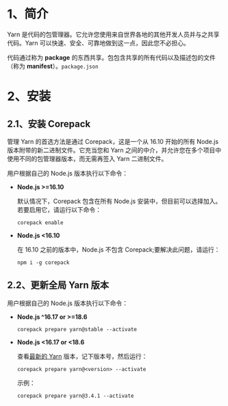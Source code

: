 # 1、简介

Yarn 是代码的包管理器。它允许您使用来自世界各地的其他开发人员并与之共享代码。Yarn 可以快速、安全、可靠地做到这一点，因此您不必担心。

代码通过称为 **package** 的东西共享。包包含共享的所有代码以及描述包的文件（称为 **manifest**）。`package.json`



# 2、安装

## 2.1、安装 Corepack

管理 Yarn 的首选方法是通过 Corepack，这是一个从 16.10 开始的所有 Node.js 版本附带的新二进制文件。它充当您和 Yarn 之间的中介，并允许您在多个项目中使用不同的包管理器版本，而无需再签入 Yarn 二进制文件。



用户根据自己的 Node.js 版本执行以下命令：

- **Node.js >=16.10**

  默认情况下，Corepack 包含在所有 Node.js 安装中，但目前可以选择加入。若要启用它，请运行以下命令：

  ```shell
  corepack enable
  ```

- **Node.js <16.10**

  在 16.10 之前的版本中，Node.js 不包含 Corepack;要解决此问题，请运行：

  ```shell
  npm i -g corepack
  ```



## 2.2、更新全局 Yarn 版本

用户根据自己的 Node.js 版本执行以下命令：

- **Node.js ^16.17 or >=18.6**

  ```shell
  corepack prepare yarn@stable --activate
  ```

- **Node.js <16.17 or <18.6**

  查看[最新的 Yarn](https://github.com/yarnpkg/berry/releases/latest) 版本，记下版本号，然后运行：

  ```shell
  corepack prepare yarn@<version> --activate
  ```

  示例：

  ```shell
  corepack prepare yarn@3.4.1 --activate
  ```